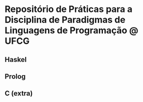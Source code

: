 # Repositório de Práticas para a Disciplina de Paradigmas de Linguagens de Programação @ UFCG

## Haskel
## Prolog
## C (extra)
